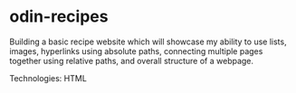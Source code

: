# odin-recipes

Building a basic recipe website which will showcase my ability to use lists, images, hyperlinks using absolute paths, connecting multiple pages together using relative paths, and overall structure of a webpage.

Technologies: HTML